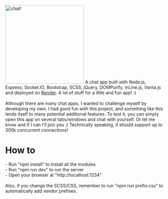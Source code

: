 <img src="https://francesconatali.com/personalprojects/chat!/chat!.png" alt="chat!" width="250"/>
A chat app built with Node.js, Express, Socket.IO, Bootstrap, SCSS, jQuery, DOMPurify, inLine.js, Vanta.js and deployed on <a href="https://chat-node-js.onrender.com">Render</a>. A lot of stuff for a little and fun app! :)
<br><br>
Although there are many chat apps, I wanted to challenge myself by developing my own. I had good fun with this project, and something like this lends itself to many potential additional features. To test it, you can simply open this app on several tabs/windows and chat with yourself. Or let me know and if I can I'll join you :) Technically speaking, it should support up to 300k concurrent connections!
<br>
<h1>How to</h1>
- Run "npm install" to install all the modules<br>
- Run "npm run dev" to run the server<br>
- Open your browser at "http://localhost:1234"
<br><br>
Also, if you change the SCSS/CSS, remember to run "npm run prefix:css" to automatically add vendor prefixes.

